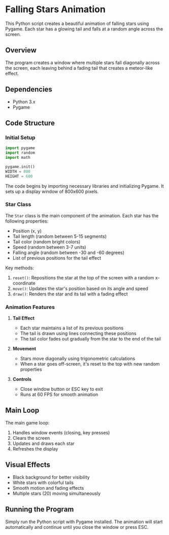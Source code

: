 # Falling Stars Animation

This Python script creates a beautiful animation of falling stars using Pygame. Each star has a glowing tail and falls at a random angle across the screen.

## Overview

The program creates a window where multiple stars fall diagonally across the screen, each leaving behind a fading tail that creates a meteor-like effect.

## Dependencies
- Python 3.x
- Pygame

## Code Structure

### Initial Setup
```python
import pygame
import random
import math

pygame.init()
WIDTH = 800
HEIGHT = 600
```
The code begins by importing necessary libraries and initializing Pygame. It sets up a display window of 800x600 pixels.

### Star Class
The `Star` class is the main component of the animation. Each star has the following properties:

- Position (x, y)
- Tail length (random between 5-15 segments)
- Tail color (random bright colors)
- Speed (random between 3-7 units)
- Falling angle (random between -30 and -60 degrees)
- List of previous positions for the tail effect

Key methods:
1. `reset()`: Repositions the star at the top of the screen with a random x-coordinate
2. `move()`: Updates the star's position based on its angle and speed
3. `draw()`: Renders the star and its tail with a fading effect

### Animation Features

1. **Tail Effect**
   - Each star maintains a list of its previous positions
   - The tail is drawn using lines connecting these positions
   - The tail color fades out gradually from the star to the end of the tail

2. **Movement**
   - Stars move diagonally using trigonometric calculations
   - When a star goes off-screen, it's reset to the top with new random properties

3. **Controls**
   - Close window button or ESC key to exit
   - Runs at 60 FPS for smooth animation

## Main Loop
The main game loop:
1. Handles window events (closing, key presses)
2. Clears the screen
3. Updates and draws each star
4. Refreshes the display

## Visual Effects
- Black background for better visibility
- White stars with colorful tails
- Smooth motion and fading effects
- Multiple stars (20) moving simultaneously

## Running the Program
Simply run the Python script with Pygame installed. The animation will start automatically and continue until you close the window or press ESC. 